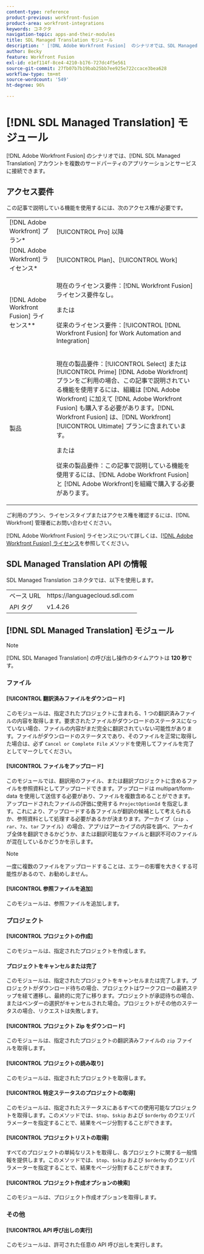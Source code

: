 ```yaml
---
content-type: reference
product-previous: workfront-fusion
product-area: workfront-integrations
keywords: コネクタ
navigation-topic: apps-and-their-modules
title: SDL Managed Translation モジュール
description: ' [!DNL Adobe Workfront Fusion]  のシナリオでは、SDL Managed Translation アカウントをサードパーティの複数のアプリケーションとサービスに接続できます。'
author: Becky
feature: Workfront Fusion
exl-id: e1ef114f-8ce4-4210-b176-727dc4f5e561
source-git-commit: 27fb07b7b19bab25bb7ee925e722ccace3bea628
workflow-type: tm+mt
source-wordcount: '549'
ht-degree: 96%

---
```


# [!DNL SDL Managed Translation] モジュール

[!DNL Adobe Workfront Fusion] のシナリオでは、[!DNL SDL Managed Translation] アカウントを複数のサードパーティのアプリケーションとサービスに接続できます。

## アクセス要件

この記事で説明している機能を使用するには、次のアクセス権が必要です。

<table style="table-layout:auto"> 
 <col> 
 <col> 
 <tbody> 
  <tr> 
   <td role="rowheader">[!DNL Adobe Workfront] プラン*</td>
  <td> <p>[!UICONTROL Pro] 以降</p> </td>
  </tr> 
  <tr data-mc-conditions=""> 
   <td role="rowheader">[!DNL Adobe Workfront] ライセンス*</td>
   <td> <p>[!UICONTROL Plan]、[!UICONTROL Work]</p> </td> 
  </tr> 
  <tr> 
   <td role="rowheader">[!DNL Adobe Workfront Fusion] ライセンス**</td> 
   <td>
   <p>現在のライセンス要件：[!DNL Workfront Fusion] ライセンス要件なし。</p>
   <p>または</p>
   <p>従来のライセンス要件：[!UICONTROL [!DNL Workfront Fusion] for Work Automation and Integration] </p>
   </td> 
  </tr> 
  <tr> 
   <td role="rowheader">製品</td> 
   <td>
   <p>現在の製品要件：[!UICONTROL Select] または [!UICONTROL Prime] [!DNL Adobe Workfront] プランをご利用の場合、この記事で説明されている機能を使用するには、組織は [!DNL Adobe Workfront] に加えて [!DNL Adobe Workfront Fusion] も購入する必要があります。[!DNL Workfront Fusion] は、[!DNL Workfront] [!UICONTROL Ultimate] プランに含まれています。</p>
   <p>または</p>
   <p>従来の製品要件：この記事で説明している機能を使用するには、[!DNL Adobe Workfront Fusion] と [!DNL Adobe Workfront]を組織で購入する必要があります。</p>
   </td> 
  </tr> 
 </tbody> 
</table>

ご利用のプラン、ライセンスタイプまたはアクセス権を確認するには、[!DNL Workfront] 管理者にお問い合わせください。

[!DNL Adobe Workfront Fusion] ライセンスについて詳しくは、[[!DNL Adobe Workfront Fusion] ライセンス](../../workfront-fusion/get-started/license-automation-vs-integration.md)を参照してください。

## SDL Managed Translation API の情報

SDL Managed Translation コネクタでは、以下を使用します。

<table style="table-layout:auto"> 
 <col> 
 <col> 
 <tbody> 
  <tr> 
   <td role="rowheader">ベース URL</td> 
   <td>https://languagecloud.sdl.com</td> 
  </tr>
  <tr> 
   <td role="rowheader">API タグ</td> 
   <td>v1.4.26</td> 
  </tr>
 </tbody> 
 </table>

## [!DNL SDL Managed Translation] モジュール

>[!NOTE]
>
>[!DNL SDL Managed Translation] の呼び出し操作のタイムアウトは **120 秒**&#x200B;です。

### ファイル

#### [!UICONTROL 翻訳済みファイルをダウンロード]

このモジュールは、指定されたプロジェクトに含まれる、1 つの翻訳済みファイルの内容を取得します。要求されたファイルがダウンロードのステータスになっていない場合、ファイルの内容がまだ完全に翻訳されていない可能性があります。ファイルがダウンロードのステータスであり、そのファイルを正常に取得した場合は、必ず `Cancel or Complete File` メソッドを使用してファイルを完了としてマークしてください。

#### [!UICONTROL ファイルをアップロード]

このモジュールでは、翻訳用のファイル、または翻訳プロジェクトに含めるファイルを参照資料としてアップロードできます。アップロードは multipart/form-data を使用して送信する必要があり、ファイルを複数含めることができます。アップロードされたファイルの評価に使用する `ProjectOptionId` を指定します。これにより、アップロードする各ファイルが翻訳の候補として考えられるか、参照資料として処理する必要があるかが決まります。アーカイブ（`zip `、`rar`、`7z`、`tar` ファイル）の場合、アプリはアーカイブの内容を調べ、アーカイブ全体を翻訳できるかどうか、または翻訳可能なファイルと翻訳不可のファイルが混在しているかどうかを示します。

>[!NOTE]
>
>一度に複数のファイルをアップロードすることは、エラーの影響を大きくする可能性があるので、お勧めしません。

#### [!UICONTROL 参照ファイルを追加]

このモジュールは、参照ファイルを追加します。

### プロジェクト

#### [!UICONTROL プロジェクトの作成]

このモジュールは、指定されたプロジェクトを作成します。

#### プロジェクトをキャンセルまたは完了

このモジュールは、指定されたプロジェクトをキャンセルまたは完了します。プロジェクトがダウンロード待ちの場合、プロジェクトはワークフローの最終ステップを経て遷移し、最終的に完了に移ります。プロジェクトが承認待ちの場合、またはベンダーの選択がキャンセルされた場合。プロジェクトがその他のステータスの場合、リクエストは失敗します。

#### [!UICONTROL プロジェクト Zip をダウンロード]

このモジュールは、指定されたプロジェクトの翻訳済みファイルの `zip` ファイルを取得します。

#### [!UICONTROL プロジェクトの読み取り]

このモジュールは、指定されたプロジェクトを取得します。

#### [!UICONTROL 特定ステータスのプロジェクトの取得]

このモジュールは、指定されたステータスにあるすべての使用可能なプロジェクトを取得します。このメソッドでは、`$top`、`$skip` および `$orderby` のクエリパラメーターを指定することで、結果をページ分割することができます。

#### [!UICONTROL プロジェクトリストの取得]

すべてのプロジェクトの単純なリストを取得し、各プロジェクトに関する一般情報を提供します。このメソッドでは、`$top`、`$skip` および `$orderby` のクエリパラメーターを指定することで、結果をページ分割することができます。

#### [!UICONTROL プロジェクト作成オプションの検索]

このモジュールは、プロジェクト作成オプションを取得します。

### その他

#### [!UICONTROL API 呼び出しの実行]

このモジュールは、許可された任意の API 呼び出しを実行します。
